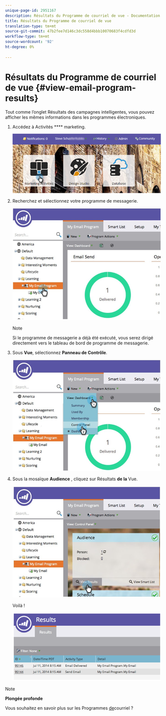 ```yaml
---
unique-page-id: 2951167
description: Résultats du Programme de courriel de vue - Documentation marketing - Documentation du produit
title: Résultats du Programme de courriel de vue
translation-type: tm+mt
source-git-commit: 47b2fee7d146c3dc558d4bbb10070683f4cdfd3d
workflow-type: tm+mt
source-wordcount: '92'
ht-degree: 0%

---
```



# Résultats du Programme de courriel de vue {#view-email-program-results}

Tout comme l’onglet Résultats des campagnes intelligentes, vous pouvez afficher les mêmes informations dans les programmes électroniques.

1. Accédez à Activités **** marketing.

   ![](assets/login-marketing-activities-2.png)

1. Recherchez et sélectionnez votre programme de messagerie.

   ![](assets/selectemailprogram3.jpg)

   >[!NOTE]
   >
   >Si le programme de messagerie a déjà été exécuté, vous serez dirigé directement vers le tableau de bord de programme de messagerie.

1. Sous **Vue**, sélectionnez **Panneau de Contrôle**.

   ![](assets/controlpanelview.jpg)

1. Sous la mosaïque **Audience** , cliquez sur Résultats **de la** Vue.

   ![](assets/audiencetile.jpg)

   Voilà !

   ![](assets/image2014-9-22-11-3a15-3a49.png)

>[!NOTE]
>
>**Plongée profonde**
>
>Vous souhaitez en savoir plus sur les Programmes [de](http://docs.marketo.com/display/docs/email+program+actions)courriel ?

